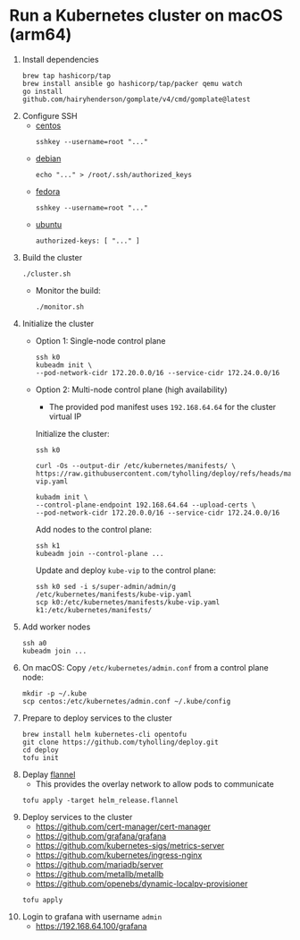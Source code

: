 # Run a Kubernetes cluster on macOS (arm64)

1. Install dependencies
   ```
   brew tap hashicorp/tap
   brew install ansible go hashicorp/tap/packer qemu watch
   go install github.com/hairyhenderson/gomplate/v4/cmd/gomplate@latest
   ```
1. Configure SSH
   - [centos](../centos/kickstart.cfg)
     ```
     sshkey --username=root "..."
     ```
   - [debian](../debian/preseed.cfg)
     ```
     echo "..." > /root/.ssh/authorized_keys
     ```
   - [fedora](../fedora/kickstart.cfg)
     ```
     sshkey --username=root "..."
     ```
   - [ubuntu](../ubuntu/user-data)
     ```
     authorized-keys: [ "..." ]
     ```
1. Build the cluster
   ```
   ./cluster.sh
   ```
   - Monitor the build:
     ```
     ./monitor.sh
     ```
1. Initialize the cluster
   - Option 1: Single-node control plane
     ```
     ssh k0
     kubeadm init \
     --pod-network-cidr 172.20.0.0/16 --service-cidr 172.24.0.0/16
     ```
   - Option 2: Multi-node control plane (high availability)
     - The provided pod manifest uses `192.168.64.64` for the cluster virtual IP

     Initialize the cluster:
     ```
     ssh k0
     ```
     ```
     curl -Os --output-dir /etc/kubernetes/manifests/ \
     https://raw.githubusercontent.com/tyholling/deploy/refs/heads/main/kube-vip.yaml
     ```
     ```
     kubadm init \
     --control-plane-endpoint 192.168.64.64 --upload-certs \
     --pod-network-cidr 172.20.0.0/16 --service-cidr 172.24.0.0/16
     ```
     Add nodes to the control plane:
     ```
     ssh k1
     kubeadm join --control-plane ...
     ```
     Update and deploy `kube-vip` to the control plane:
     ```
     ssh k0 sed -i s/super-admin/admin/g /etc/kubernetes/manifests/kube-vip.yaml
     scp k0:/etc/kubernetes/manifests/kube-vip.yaml k1:/etc/kubernetes/manifests/
     ```
1. Add worker nodes
   ```
   ssh a0
   kubeadm join ...
   ```
1. On macOS:
   Copy `/etc/kubernetes/admin.conf` from a control plane node:
   ```
   mkdir -p ~/.kube
   scp centos:/etc/kubernetes/admin.conf ~/.kube/config
   ```
1. Prepare to deploy services to the cluster
   ```
   brew install helm kubernetes-cli opentofu
   git clone https://github.com/tyholling/deploy.git
   cd deploy
   tofu init
   ```
1. Deplay [flannel](https://github.com/flannel-io/flannel)
   - This provides the overlay network to allow pods to communicate
   ```
   tofu apply -target helm_release.flannel
   ```
1. Deploy services to the cluster
   - https://github.com/cert-manager/cert-manager
   - https://github.com/grafana/grafana
   - https://github.com/kubernetes-sigs/metrics-server
   - https://github.com/kubernetes/ingress-nginx
   - https://github.com/mariadb/server
   - https://github.com/metallb/metallb
   - https://github.com/openebs/dynamic-localpv-provisioner
   ```
   tofu apply
   ```
1. Login to grafana with username `admin`
   - https://192.168.64.100/grafana
